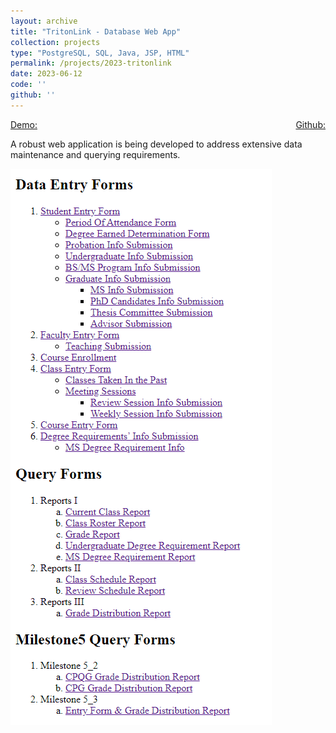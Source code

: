 ```yaml
---
layout: archive
title: "TritonLink - Database Web App"
collection: projects
type: "PostgreSQL, SQL, Java, JSP, HTML"
permalink: /projects/2023-tritonlink
date: 2023-06-12
code: ''
github: ''
---
```

<!-- citation and icon code -->
<p style="display: flex; justify-content: space-between;"> 
<a href="https://youtu.be/WuNjX2rVSFg">Demo:  <i class="fas fa-fw fa-link zoom aria-hidden="true"></i></a>
<a href="https://github.com/ahvuong/TritonLink-Database-Web-App">Github: <i class="fab fa-fw fa-github zoom" aria-hidden="true"></i></a>
</p>

A robust web application is being developed to address extensive data maintenance and querying requirements. 

![homepage](../images/tritonlink_homepage.png)